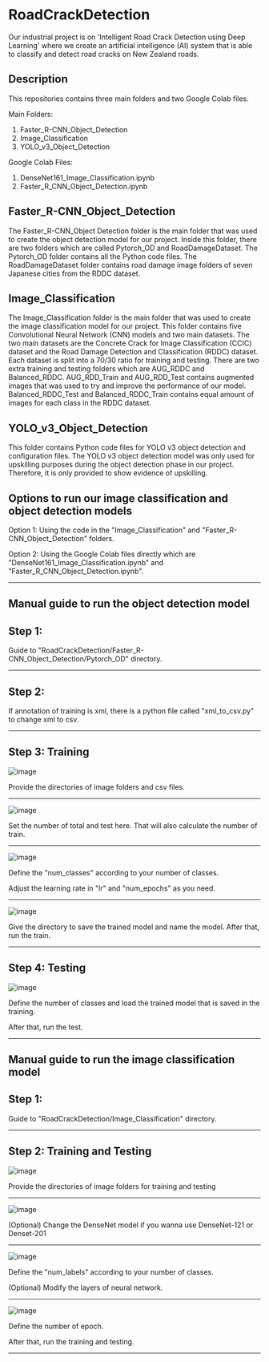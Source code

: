# RoadCrackDetection
Our industrial project is on 'Intelligent Road Crack Detection using Deep Learning' where we create an artificial intelligence (AI) system that is able to classify and detect road cracks on New Zealand roads.

Description
--------------------------------------------------------------------------------------------------------------

This repositories contains three main folders and two Google Colab files.

Main Folders:
1.  Faster_R-CNN_Object_Detection
2.  Image_Classification
3.  YOLO_v3_Object_Detection

Google Colab Files:
1.  DenseNet161_Image_Classification.ipynb
2.  Faster_R_CNN_Object_Detection.ipynb

Faster_R-CNN_Object_Detection
--------------------------------------------------------------------------------------------------------------

The Faster_R-CNN_Object Detection folder is the main folder that was used to create the object detection model for our project.
Inside this folder, there are two folders which are called Pytorch_OD and RoadDamageDataset.
The Pytorch_OD folder contains all the Python code files.
The RoadDamageDataset folder contains road damage image folders of seven Japanese cities from the RDDC dataset.

Image_Classification
--------------------------------------------------------------------------------------------------------------

The Image_Classification folder is the main folder that was used to create the image classification model for our project.
This folder contains five Convolutional Neural Network (CNN) models and two main datasets.
The two main datasets are the Concrete Crack for Image Classification (CCIC) dataset and the Road Damage Detection and Classification (RDDC) dataset.
Each dataset is split into a 70/30 ratio for training and testing.
There are two extra training and testing folders which are AUG_RDDC and Balanced_RDDC.
AUG_RDD_Train and AUG_RDD_Test contains augmented images that was used to try and improve the performance of our model.
Balanced_RDDC_Test and Balanced_RDDC_Train contains equal amount of images for each class in the RDDC dataset.

YOLO_v3_Object_Detection
--------------------------------------------------------------------------------------------------------------

This folder contains Python code files for YOLO v3 object detection and configuration files.
The YOLO v3 object detection model was only used for upskilling purposes during the object detection phase in our project.
Therefore, it is only provided to show evidence of upskilling.

Options to run our image classification and object detection models
--------------------------------------------------------------------------------------------------------------

Option 1: Using the code in the "Image_Classification" and "Faster_R-CNN_Object_Detection" folders.

Option 2: Using the Google Colab files directly which are "DenseNet161_Image_Classification.ipynb" and "Faster_R_CNN_Object_Detection.ipynb".

--------------------------------------------------------------------------------------------------------------

Manual guide to run the object detection model
--------------------------------------------------------------------------------------------------------------
Step 1:
--------------------------------------------------------------------------------------------------------------
Guide to "RoadCrackDetection/Faster_R-CNN_Object_Detection/Pytorch_OD" directory.

--------------------------------------------------------------------------------------------------------------

Step 2: 
--------------------------------------------------------------------------------------------------------------
If annotation of training is xml, there is a python file called "xml_to_csv.py" to change xml to csv.

--------------------------------------------------------------------------------------------------------------

Step 3: Training
--------------------------------------------------------------------------------------------------------------
![image](https://user-images.githubusercontent.com/49043498/97121898-8d620580-1786-11eb-970e-867d7930053d.png)

Provide the directories of image folders and csv files.

--------------------------------------------------------------------------------------------------------------

![image](https://user-images.githubusercontent.com/49043498/97122237-4de8e880-1789-11eb-845a-d962f43eade7.png)

Set the number of total and test here. That will also calculate the number of train.

--------------------------------------------------------------------------------------------------------------

![image](https://user-images.githubusercontent.com/49043498/97122142-699fbf00-1788-11eb-9492-a5134974b512.png)

Define the "num_classes" according to your number of classes.

Adjust the learning rate in "lr" and "num_epochs" as you need.

--------------------------------------------------------------------------------------------------------------

![image](https://user-images.githubusercontent.com/49043498/97122320-f1d29400-1789-11eb-9b0a-14b14dac8a48.png)

Give the directory to save the trained model and name the model. After that, run the train.

--------------------------------------------------------------------------------------------------------------

Step 4: Testing
--------------------------------------------------------------------------------------------------------------

![image](https://user-images.githubusercontent.com/49043498/97122450-c3a18400-178a-11eb-825b-6e7f38ddef00.png)

Define the number of classes and load the trained model that is saved in the training.

After that, run the test.

--------------------------------------------------------------------------------------------------------------

Manual guide to run the image classification model
--------------------------------------------------------------------------------------------------------------
Step 1:
--------------------------------------------------------------------------------------------------------------
Guide to "RoadCrackDetection/Image_Classification" directory.

--------------------------------------------------------------------------------------------------------------

Step 2: Training and Testing
--------------------------------------------------------------------------------------------------------------
![image](https://user-images.githubusercontent.com/49043498/97136449-02016800-17b8-11eb-89e4-922c127149fa.png)

Provide the directories of image folders for training and testing

--------------------------------------------------------------------------------------------------------------

![image](https://user-images.githubusercontent.com/49043498/97136564-51e02f00-17b8-11eb-92a0-787f536bd8cd.png)

(Optional) Change the DenseNet model if you wanna use DenseNet-121 or Denset-201

--------------------------------------------------------------------------------------------------------------

![image](https://user-images.githubusercontent.com/49043498/97136746-d59a1b80-17b8-11eb-97c1-b73bbb12e412.png)

Define the "num_labels" according to your number of classes.

(Optional) Modify the layers of neural network.

--------------------------------------------------------------------------------------------------------------

![image](https://user-images.githubusercontent.com/49043498/97136846-214cc500-17b9-11eb-9426-bc40bbb249df.png)

Define the number of epoch.

After that, run the training and testing.

--------------------------------------------------------------------------------------------------------------
